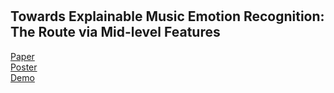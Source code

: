
<br>
<br>

## Towards Explainable Music Emotion Recognition: The Route via Mid-level Features

[Paper](https://arxiv.org/abs/1907.03572)<br>
[Poster](#)<br>
[Demo](https://shreyanc.github.io/ismir_example.html)<br>